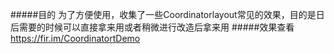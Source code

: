 #####目的
为了方便使用，收集了一些Coordinatorlayout常见的效果，目的是日后需要的时候可以直接拿来用或者稍微进行改造后拿来用
#####效果查看
https://fir.im/CoordinatortDemo